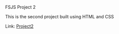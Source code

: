 FSJS Project 2

This is the second project built using HTML and CSS

Link: [Project2](https://lively-donut-5e6544.netlify.app/)
